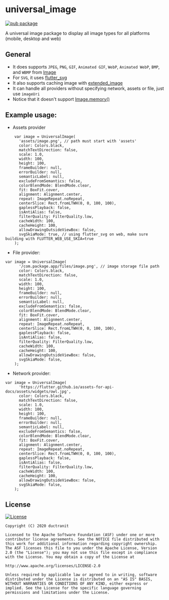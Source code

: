 # universal_image
[![pub package](https://img.shields.io/pub/v/universal_image.svg)](https://pub.dartlang.org/packages/universal_image)

A universal image package to display all image types for all platforms (mobile, desktop and web)

## General

- It does supports `JPEG`, `PNG`, `GIF`, `Animated GIF`, `WebP`, `Animated WebP`, `BMP`, and `WBMP` from [Image](https://api.flutter.dev/flutter/widgets/Image-class.html)
- For `SVG`, it uses [flutter_svg](https://pub.dev/packages/flutter_svg)
- It also supports caching image with [extended_image](https://pub.dev/packages/extended_image)
- It can handle all providers without specifying network, assets or file, just use `imageUri`
- Notice that it doesn't support [Image.memory()](https://api.flutter.dev/flutter/widgets/Image/Image.memory.html)

## Example usage:

- Assets provider
```
    var image = UniversalImage(
      'assets/image.png', // path must start with 'assets'
      color: Colors.black,
      matchTextDirection: false,
      scale: 1.0,
      width: 100,
      height: 100,
      frameBuilder: null,
      errorBuilder: null,
      semanticLabel: null,
      excludeFromSemantics: false,
      colorBlendMode: BlendMode.clear,
      fit: BoxFit.cover,
      alignment: Alignment.center,
      repeat: ImageRepeat.noRepeat,
      centerSlice: Rect.fromLTWH(0, 0, 100, 100),
      gaplessPlayback: false,
      isAntiAlias: false,
      filterQuality: FilterQuality.low,
      cacheWidth: 100,
      cacheHeight: 100,
      allowDrawingOutsideViewBox: false,
      svgSkiaMode: true, // using flutter_svg on web, make sure building with FLUTTER_WEB_USE_SKIA=true
    );
```

- File provider:
```
var image = UniversalImage(
      '/com.package.app/files/image.png', // image storage file path
      color: Colors.black,
      matchTextDirection: false,
      scale: 1.0,
      width: 100,
      height: 100,
      frameBuilder: null,
      errorBuilder: null,
      semanticLabel: null,
      excludeFromSemantics: false,
      colorBlendMode: BlendMode.clear,
      fit: BoxFit.cover,
      alignment: Alignment.center,
      repeat: ImageRepeat.noRepeat,
      centerSlice: Rect.fromLTWH(0, 0, 100, 100),
      gaplessPlayback: false,
      isAntiAlias: false,
      filterQuality: FilterQuality.low,
      cacheWidth: 100,
      cacheHeight: 100,
      allowDrawingOutsideViewBox: false,
      svgSkiaMode: false,
    );
```

- Network provider:
```
var image = UniversalImage(
      'https://flutter.github.io/assets-for-api-docs/assets/widgets/owl.jpg',
      color: Colors.black,
      matchTextDirection: false,
      scale: 1.0,
      width: 100,
      height: 100,
      frameBuilder: null,
      errorBuilder: null,
      semanticLabel: null,
      excludeFromSemantics: false,
      colorBlendMode: BlendMode.clear,
      fit: BoxFit.cover,
      alignment: Alignment.center,
      repeat: ImageRepeat.noRepeat,
      centerSlice: Rect.fromLTWH(0, 0, 100, 100),
      gaplessPlayback: false,
      isAntiAlias: false,
      filterQuality: FilterQuality.low,
      cacheWidth: 100,
      cacheHeight: 100,
      allowDrawingOutsideViewBox: false,
      svgSkiaMode: false,
    );
```

## License

[![License](https://img.shields.io/badge/License-Apache%202.0-blue.svg)](https://github.com/ductranit/flutter_universal_image/blob/master/LICENSE)
```
Copyright (C) 2020 ductranit

Licensed to the Apache Software Foundation (ASF) under one or more contributor license agreements. See the NOTICE file distributed with this work for additional information regarding copyright ownership. The ASF licenses this file to you under the Apache License, Version 2.0 (the "License"); you may not use this file except in compliance with the License. You may obtain a copy of the License at

http://www.apache.org/licenses/LICENSE-2.0

Unless required by applicable law or agreed to in writing, software distributed under the License is distributed on an "AS IS" BASIS, WITHOUT WARRANTIES OR CONDITIONS OF ANY KIND, either express or implied. See the License for the specific language governing permissions and limitations under the License.
```

